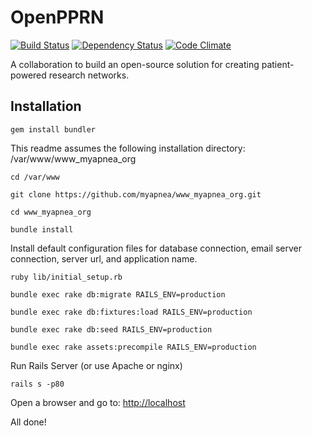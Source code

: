 # OpenPPRN

[![Build Status](https://travis-ci.org/myapnea/www_myapnea_org.svg)](https://travis-ci.org/myapnea/www_myapnea_org)
[![Dependency Status](https://gemnasium.com/myapnea/www_myapnea_org.png)](https://gemnasium.com/myapnea/www_myapnea_org)
[![Code Climate](https://codeclimate.com/github/myapnea/www_myapnea_org/badges/gpa.svg)](https://codeclimate.com/github/myapnea/www_myapnea_org)

A collaboration to build an open-source solution for creating patient-powered research networks.


## Installation

```
gem install bundler
```

This readme assumes the following installation directory: /var/www/www_myapnea_org

```
cd /var/www

git clone https://github.com/myapnea/www_myapnea_org.git

cd www_myapnea_org

bundle install
```

Install default configuration files for database connection, email server connection, server url, and application name.

```
ruby lib/initial_setup.rb

bundle exec rake db:migrate RAILS_ENV=production

bundle exec rake db:fixtures:load RAILS_ENV=production

bundle exec rake db:seed RAILS_ENV=production

bundle exec rake assets:precompile RAILS_ENV=production
```

Run Rails Server (or use Apache or nginx)

```
rails s -p80
```

Open a browser and go to: [http://localhost](http://localhost)

All done!
